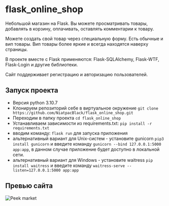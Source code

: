 # flask_online_shop
Небольшой магазин на Flask.
Вы можете просматривать товары, добавлять в корзину, оплачивать, оставлять комментарии к товару.

Можете создать свой товар через специальную форму. Есть обычные и вип товары. Вип товары более яркие и всегда находятся наверху страницы.

В проекте вместе с Flask применяются: Flask-SQLAlchemy, Flask-WTF, Flask-Login и другие библиотеки.

Сайт поддерживает регистрацию и авторизацию пользователей.

## Запуск проекта
* Версия python 3.10.7
* Клонируем репозиторий себе в виртуальное окружение `git clone https://github.com/NiatpacBlack/flask_online_shop.git`
* Переходим в папку проекта `cd flask_online_shop`
* Устанавливаем зависимости из requirements.txt: `pip install -r requirements.txt` 
* вводим команду: `flask run` для запуска приложения
* альтернативный вариант для Unix-систем - установите gunicorn `pip3 install gunicorn` и введите команду `gunicorn --bind 127.0.0.1:5000 app:app`, в данном случае приложение будет доступно в локальной сети.
* aльтернативный вариант для Windows - установите waitress `pip install waitress` и введите команду `waitress-serve --listen=127.0.0.1:5000 app:app`

## Превью сайта
![Peek market](https://user-images.githubusercontent.com/84034483/196797408-c453b963-51cb-4999-b7f7-9c2f5d6a4646.gif)
